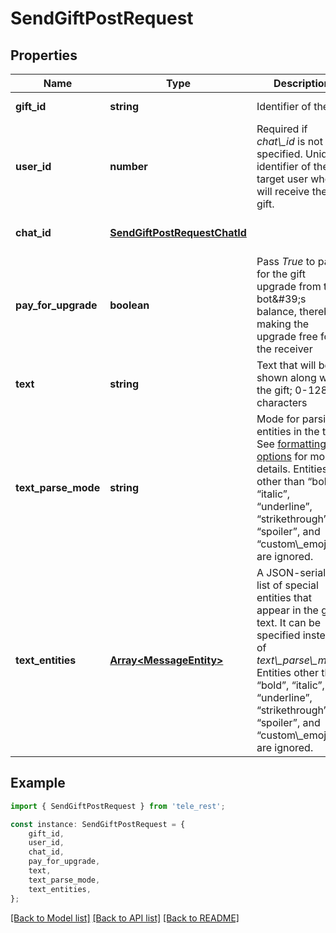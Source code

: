# SendGiftPostRequest


## Properties

Name | Type | Description | Notes
------------ | ------------- | ------------- | -------------
**gift_id** | **string** | Identifier of the gift | [default to undefined]
**user_id** | **number** | Required if *chat\\_id* is not specified. Unique identifier of the target user who will receive the gift. | [optional] [default to undefined]
**chat_id** | [**SendGiftPostRequestChatId**](SendGiftPostRequestChatId.md) |  | [optional] [default to undefined]
**pay_for_upgrade** | **boolean** | Pass *True* to pay for the gift upgrade from the bot\&#39;s balance, thereby making the upgrade free for the receiver | [optional] [default to undefined]
**text** | **string** | Text that will be shown along with the gift; 0-128 characters | [optional] [default to undefined]
**text_parse_mode** | **string** | Mode for parsing entities in the text. See [formatting options](https://core.telegram.org/bots/api/#formatting-options) for more details. Entities other than “bold”, “italic”, “underline”, “strikethrough”, “spoiler”, and “custom\\_emoji” are ignored. | [optional] [default to undefined]
**text_entities** | [**Array&lt;MessageEntity&gt;**](MessageEntity.md) | A JSON-serialized list of special entities that appear in the gift text. It can be specified instead of *text\\_parse\\_mode*. Entities other than “bold”, “italic”, “underline”, “strikethrough”, “spoiler”, and “custom\\_emoji” are ignored. | [optional] [default to undefined]

## Example

```typescript
import { SendGiftPostRequest } from 'tele_rest';

const instance: SendGiftPostRequest = {
    gift_id,
    user_id,
    chat_id,
    pay_for_upgrade,
    text,
    text_parse_mode,
    text_entities,
};
```

[[Back to Model list]](../README.md#documentation-for-models) [[Back to API list]](../README.md#documentation-for-api-endpoints) [[Back to README]](../README.md)
